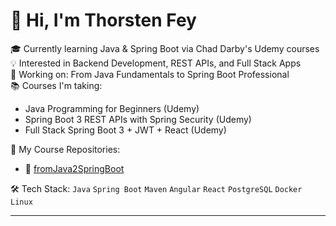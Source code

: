 # 👋 Hi, I'm Thorsten Fey

🎓 Currently learning Java & Spring Boot via Chad Darby's Udemy courses  
💡 Interested in Backend Development, REST APIs, and Full Stack Apps  
🌱 Working on: From Java Fundamentals to Spring Boot Professional  
📚 Courses I'm taking:
- Java Programming for Beginners (Udemy)
- Spring Boot 3 REST APIs with Spring Security (Udemy)
- Full Stack Spring Boot 3 + JWT + React (Udemy)

📌 My Course Repositories:
- 🔗 [fromJava2SpringBoot](https://github.com/tfeydev/fromJava2SpringBoot)


🛠️ Tech Stack:
`Java` `Spring Boot` `Maven` `Angular` `React` `PostgreSQL` `Docker` `Linux`

---


